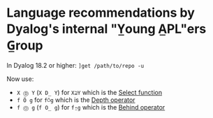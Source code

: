 # Language recommendations by Dyalog's internal "Y̲oung A̲PL"ers G̲roup

In Dyalog 18.2 or higher:
`]get /path/to/repo -u`

Now use:

* `X Ⓓ Y` (`X D̲ Y`) for `X⊇Y` which is the [Select function](https://aplwiki.com/wiki/From)
* `f Ö g` for `f⍥g` which is the [Depth operator](https://dfns.dyalog.com/n_Depth.htm)
* `f Ⓞ g` (`f O̲ g`) for `f⍛g` which is the [Behind operator](https://aplwiki.com/wiki/Reverse_Compose)
